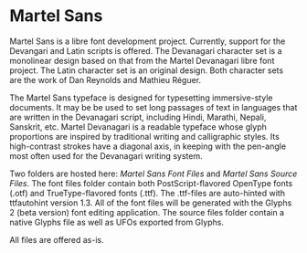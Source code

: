 Martel Sans
===========

Martel Sans is a libre font development project. Currently, support for the Devangari and Latin scripts is offered. The Devanagari character set is a monolinear design based on that from the Martel Devanagari libre font project. The Latin character set is an original design. Both character sets are the work of Dan Reynolds and Mathieu Réguer.

The Martel Sans typeface is designed for typesetting immersive-style documents. It may be be used to set long passages of text in languages that are written in the Devanagari script, including Hindi, Marathi, Nepali, Sanskrit, etc. Martel Devanagari is a readable typeface whose glyph proportions are inspired by traditional writing and calligraphic styles. Its high-contrast strokes have a diagonal axis, in keeping with the pen-angle most often used for the Devanagari writing system.

Two folders are hosted here: <em>Martel Sans Font Files</em> and <em>Martel Sans Source Files</em>. The font files folder  contain both PostScript-flavored OpenType fonts (.otf) and TrueType-flavored fonts (.ttf). The .ttf-files are auto-hinted with ttfautohint version 1.3. All of the font files will be generated with the Glyphs 2 (beta version) font editing application. The source files folder contain a native Glyphs file as well as UFOs exported from Glyphs.

All files are offered as-is.